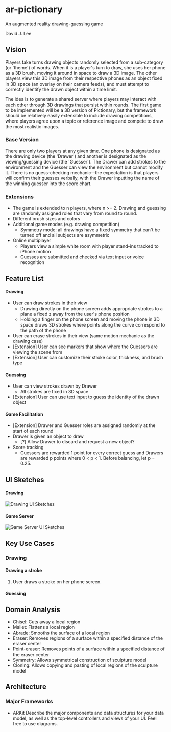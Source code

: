 # ar-pictionary
An augmented reality drawing-guessing game

David J. Lee

## Vision
Players take turns drawing objects randomly selected from a sub-category (or 'theme') of words.  When it is a player's turn to draw, she uses her phone as a 3D brush, moving it around in space to draw a 3D image.  The other players view this 3D image from their respective phones as an object fixed in 3D space (an overlay on their camera feeds), and must attempt to correctly identify the drawn object within a time limit.  

The idea is to generate a shared server where players may interact with each other through 3D drawings that persist within rounds.  The first game to be implemented will be a 3D version of Pictionary, but the framework should be relatively easily extensible to include drawing competitions, where players agree upon a topic or reference image and compete to draw the most realistic images.  

### Base Version
There are only two players at any given time.  One phone is designated as the drawing device (the 'Drawer') and another is designated as the viewing/guessing device (the 'Guesser').  The Drawer can add strokes to the environment and the Guesser can view the environment but cannot modify it.  There is no guess-checking mechanic--the expectation is that players will confirm their guesses verbally, with the Drawer inputting the name of the winning guesser into the score chart.

### Extensions
- The game is extended to n players, where n >= 2.  Drawing and guessing are randomly assigned roles that vary from round to round.
- Different brush sizes and colors
- Additional game modes (e.g. drawing competition)
  - Symmetry mode: all drawings have a fixed symmetry that can't be turned off and all subjects are asymmetric
- Online multiplayer
  - Players view a simple white room with player stand-ins tracked to iPhone motion
  - Guesses are submitted and checked via text input or voice recognition

## Feature List
#### Drawing
- User can draw strokes in their view
  - Drawing directly on the phone screen adds appropriate strokes to a plane a fixed z away from the user's phone position
  - Holding a finger on the phone screen and moving the phone in 3D space draws 3D strokes where points along the curve correspond to the path of the phone
- User can erase strokes in their view (same motion mechanic as the drawing case)
- [Extension] User can see markers that show where the Guessers are viewing the scene from
- [Extension] User can customize their stroke color, thickness, and brush type

#### Guessing
- User can view strokes drawn by Drawer
  - All strokes are fixed in 3D space
- [Extension] User can use text input to guess the identity of the drawn object

#### Game Facilitation
- [Extension] Drawer and Guesser roles are assigned randomly at the start of each round
- Drawer is given an object to draw
  - [?] Allow Drawer to discard and request a new object?
- Score tracking
  - Guessers are rewarded 1 point for every correct guess and Drawers are rewarded p points where 0 < p < 1.  Before balancing, let p = 0.25.

## UI Sketches
#### Drawing
![Drawing UI Sketches](https://github.com/deejayessel/ar-pictionary/blob/master/20181114_214855-01-01.jpeg)

#### Game Server
![Game Server UI Sketches](https://github.com/deejayessel/ar-pictionary/blob/master/20181114_214851-01.jpeg)

## Key Use Cases
### Drawing
#### Drawing a stroke
1. User draws a stroke on her phone screen.
 

#### Guessing

## Domain Analysis
- Chisel: Cuts away a local region
- Mallet: Flattens a local region
- Abrade: Smooths the surface of a local region
- Eraser: Removes regions of a surface within a specified distance of the eraser center
- Point-eraser: Removes points of a surface within a specified distance of the eraser center
- Symmetry: Allows symmetrical construction of sculpture model
- Cloning: Allows copying and pasting of local regions of the sculpture model

## Architecture

### Major Frameworks
- ARKit
Describe the major components and data structures for your data model, as well as the top-level controllers and views of your UI. Feel free to use diagrams.
